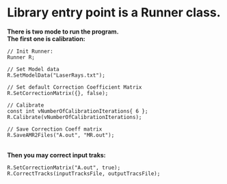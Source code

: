 <H1>
Library entry point is a Runner class.
</H1>

<b>
There is two mode to run the program. <br>
The first one is calibration:<br>
</b>



	// Init Runner:
	Runner R;

	// Set Model data
	R.SetModelData("LaserRays.txt");

	// Set default Correction Coefficient Matrix
	R.SetCorrectionMatrix({}, false);

	// Calibrate
	const int vNumberOfCalibrationIterations{ 6 };
	R.Calibrate(vNumberOfCalibrationIterations);

	// Save Correction Coeff matrix 
	R.SaveAMR2Files("A.out", "MR.out");




<br> 
<b>
Then you may correct input traks: 
</b>

    R.SetCorrectionMatrix("A.out", true); 
    R.CorrectTracks(inputTracksFile, outputTracsFile);  


